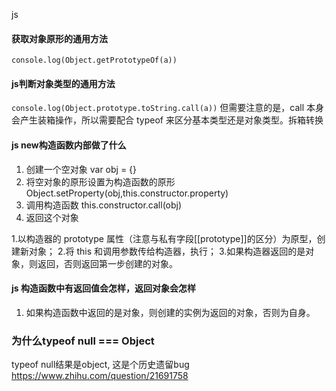 js
#### 获取对象原形的通用方法
`
console.log(Object.getPrototypeOf(a))
`
#### js判断对象类型的通用方法
`
console.log(Object.prototype.toString.call(a))
`
但需要注意的是，call 本身会产生装箱操作，所以需要配合 typeof 来区分基本类型还是对象类型。拆箱转换

#### js new构造函数内部做了什么

1. 创建一个空对象 var obj = {}
2. 将空对象的原形设置为构造函数的原形   Object.setProperty(obj,this.constructor.property)
3. 调用构造函数 this.constructor.call(obj)
4. 返回这个对象

1.以构造器的 prototype 属性（注意与私有字段[[prototype]]的区分）为原型，创建新对象；
2.将 this 和调用参数传给构造器，执行；
3.如果构造器返回的是对象，则返回，否则返回第一步创建的对象。

#### js 构造函数中有返回值会怎样，返回对象会怎样

1. 如果构造函数中返回的是对象，则创建的实例为返回的对象，否则为自身。

### 为什么typeof null === Object

typeof null结果是object, 这是个历史遗留bug
https://www.zhihu.com/question/21691758

